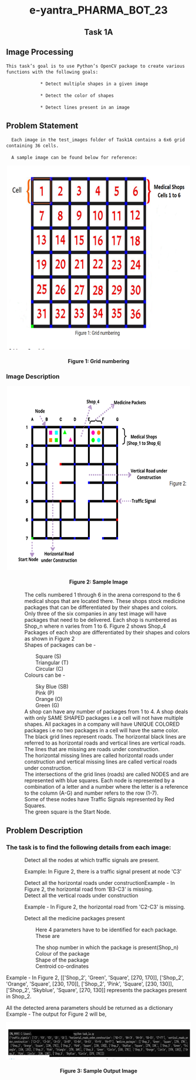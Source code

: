   <div align="center">
    <h1>  e-yantra_PHARMA_BOT_23  </h1>
    <h2>  Task 1A </h2>
  </div>                                                  

  <h2>Image Processing</h2>

    This task’s goal is to use Python’s OpenCV package to create various functions with the following goals:

                 * Detect multiple shapes in a given image

                 * Detect the color of shapes

                 * Detect lines present in an image

<h2>Problem Statement</h2>

      Each image in the test_images folder of Task1A contains a 6x6 grid containing 36 cells.

      A sample image can be found below for reference:
 <div align="center">
  <img src="./Images/Image1.png" alt="Image 1" style="width: 500px; height: 500px;">
</div>

 <div align="center">
    <h4> Figure 1: Grid numbering</h4> 
  </div>        

<h3>Image Description </h3> 
<div align="center">
  <img src="./Images/Image2.png" alt="Image 2" style="width: 500px; height: 500px;">
  <h4>Figure 2: Sample Image</h4>
</div>

<ul style="list-style-type: none; padding-left: 50px;">
    <li>The cells numbered 1 through 6 in the arena correspond to the 6 medical shops that are located there. These shops stock medicine packages that can be differentiated by their shapes and colors.</li>
    <li>Only three of the six companies in any test image will have packages that need to be delivered. Each shop is numbered as Shop_n where n varies from 1 to 6. Figure 2 shows Shop_4</li>
    <li>Packages of each shop are differentiated by their shapes and colors as shown in Figure 2</li>
    <li>Shapes of packages can be -</li>
       <ul style="list-style-type: none; padding-left: 30px;">
             <li>Square (S)</li>        
             <li>Triangular (T)</li>
             <li>Circular (C)</li>
         </ul>
     <li> Colours can be -</li>
         <ul style="list-style-type: none; padding-left: 30px;">
              <li> Sky Blue (SB)</li>
             <li> Pink (P)</li>
             <li>Orange (O)</li>
             <li>Green (G)</li>
         </ul>
      <li>A shop can have any number of packages from 1 to 4. A shop deals with only SAME SHAPED packages i.e a cell will not have multiple shapes. All packages in a company will have    
          UNIQUE COLORED packages i.e no two packages in a cell will have the same color.</li>
      <li>The black grid lines represent roads. The horizontal black lines are referred to as horizontal roads and vertical lines are vertical roads. The lines that are missing are roads 
          under construction.</li>
      <li>The horizontal missing lines are called horizontal roads under construction and vertical missing lines are called vertical roads under construction.</li>
      <li>The intersections of the grid lines (roads) are called NODES and are represented with blue squares. Each node is represented by a combination of a letter and a number where the 
          letter is a reference to the column (A-G) and number refers to the row (1-7).</li>
      <li>Some of these nodes have Traffic Signals represented by Red Squares.</li>
      <li>The green square is the Start Node.</li>
</ul> 
             
 <h2>Problem Description</h2>            
 <h3>The task is to find the following details from each image:</h3>
  <ol style="list-style-type: none; padding-left: 50px;">
    <li>Detect all the nodes at which traffic signals are present.<p>Example: In Figure 2, there is a traffic signal present at node 'C3'</p></li>
    <li>Detect all the horizontal roads under construction<p1>Example - In Figure 2, the horizontal road from 'B3-C3' is missing.</p1></li>
    <li>Detect all the vertical roads under construction<p>Example - In Figure 2, the horizontal road from 'C2-C3' is missing.</p></li>
    <li>Detect all the medicine packages present<p></p></li>
    <ul style="list-style-type: none; padding-left: 30px;">
         <p> Here 4 parameters have to be identified for each package. These are </p>
         <li>The shop number in which the package is present(Shop_n)</li>
         <li>Colour of the package</li>
         <li>Shape of the package</li>
         <li>Centroid co-ordinates</li>
</ol>           



Example - In Figure 2,
[['Shop_2', 'Green', 'Square', [270, 170]], ['Shop_2', 'Orange', 'Square', [230, 170]], ['Shop_2', 'Pink', 'Square', [230, 130]], ['Shop_2', 'Skyblue', 'Square', [270, 130]] represents the packages present in Shop_2.

All the detected arena parameters should be returned as a dictionary
Example - The output for Figure 2 will be,
<div align="center">
  <img src="./Images/image3.png" alt="Image 3" style="width: 1000px; height: 100px;">
  <h4>Figure 3: Sample Output Image</h4>
</div>

